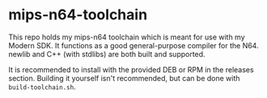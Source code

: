 # mips-n64-toolchain

This repo holds my mips-n64 toolchain which is meant for use with my Modern SDK. It functions as a good general-purpose compiler for the N64. newlib and C++ (with stdlibs) are both built and supported.

It is recommended to install with the provided DEB or RPM in the releases section. Building it yourself isn't recommended, but can be done with `build-toolchain.sh`.